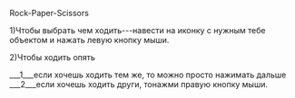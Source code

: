 Rock-Paper-Scissors

1)Чтобы выбрать чем ходить---навести на иконку с нужным тебе объектом и нажать левую кнопку мыши.

2)Чтобы ходить опять

___1___если хочешь ходить тем же, то можно просто нажимать дальше
___2___если хочешь ходить други, тонажми правую кнопку мыши.
